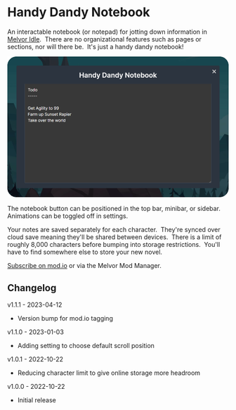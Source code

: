 # Handy Dandy Notebook

An interactable notebook (or notepad) for jotting down information in [Melvor Idle](https://melvoridle.com/).  There are no organizational features such as pages or sections, nor will there be.  It's just a handy dandy notebook!

![Notebook Interface](assets/notebook-screenshot.png "Notebook Interface")

The notebook button can be positioned in the top bar, minibar, or sidebar.  Animations can be toggled off in settings.

Your notes are saved separately for each character.  They're synced over cloud save meaning they'll be shared between devices.  There is a limit of roughly 8,000 characters before bumping into storage restrictions.  You'll have to find somewhere else to store your new novel.

[Subscribe on mod.io](https://mod.io/g/melvoridle/m/handy-dandy-notebook) or via the Melvor Mod Manager.

## Changelog

v1.1.1 - 2023-04-12
* Version bump for mod.io tagging

v1.1.0 - 2023-01-03
* Adding setting to choose default scroll position

v1.0.1 - 2022-10-22
* Reducing character limit to give online storage more headroom

v1.0.0 - 2022-10-22
* Initial release
